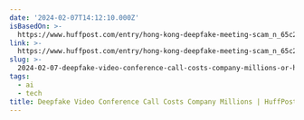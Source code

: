 ```yaml
---
date: '2024-02-07T14:12:10.000Z'
isBasedOn: >-
  https://www.huffpost.com/entry/hong-kong-deepfake-meeting-scam_n_65c27630e4b069b665dd0aa8
link: >-
  https://www.huffpost.com/entry/hong-kong-deepfake-meeting-scam_n_65c27630e4b069b665dd0aa8
slug: >-
  2024-02-07-deepfake-video-conference-call-costs-company-millions-or-huffpost-latest-new
tags:
  - ai
  - tech
title: Deepfake Video Conference Call Costs Company Millions | HuffPost Latest New
---
```



